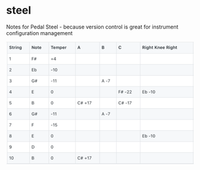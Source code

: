 # steel
Notes for Pedal Steel - because version control is great for instrument configuration management

<img src="./tempered-tuning-image-for-phone.png">

